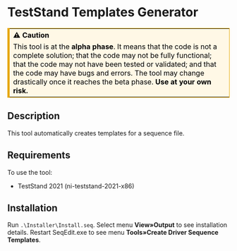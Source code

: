 # TestStand Templates Generator

<table style="background-color:#FFF8E6;color:black;border-style:solid;border-color:#E6A700;border-width:thin;border-left-width:thick;">
<tr align= "left"><th>⚠️ Caution</th></tr>
  <tr><td>This tool is at the <b>alpha phase</b>. It means that the code is not a complete solution; that the code may not be fully functional; that the code may not have been tested or validated; and that the code may have bugs and errors. The tool may change drastically once it reaches the beta phase. <b>Use at your own risk.</b></td></tr> 
</table>

## Description

This tool automatically creates templates for a sequence file.

## Requirements

To use the tool:
- TestStand 2021 (ni-teststand-2021-x86)

## Installation

Run `.\Installer\Install.seq`. Select menu **View»Output** to see installation details. Restart SeqEdit.exe to see menu **Tools»Create Driver Sequence Templates**.
